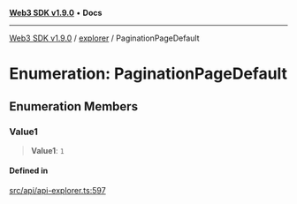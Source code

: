 [**Web3 SDK v1.9.0**](../../../README.md) • **Docs**

***

[Web3 SDK v1.9.0](../../../globals.md) / [explorer](../README.md) / PaginationPageDefault

# Enumeration: PaginationPageDefault

## Enumeration Members

### Value1

> **Value1**: `1`

#### Defined in

[src/api/api-explorer.ts:597](https://github.com/Mystic-Nayy/alephium-web3/blob/ee41f5e0e7d7fb0b155fe62f05b2ac03772895ca/packages/web3/src/api/api-explorer.ts#L597)
